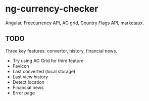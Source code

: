 # ng-currency-checker

Angular, [Freecurrency API](https://freecurrencyapi.com/), AG grid,
[Country Flags API](https://flagsapi.com/),
[marketaux](https://www.marketaux.com/).

## TODO

Three key features: convertor, history, financial news.

- Try using AG Grid for third feature
- Favicon
- Last converted (local storage)
- Last view history
- Detect location
- Financial news
- Error page
